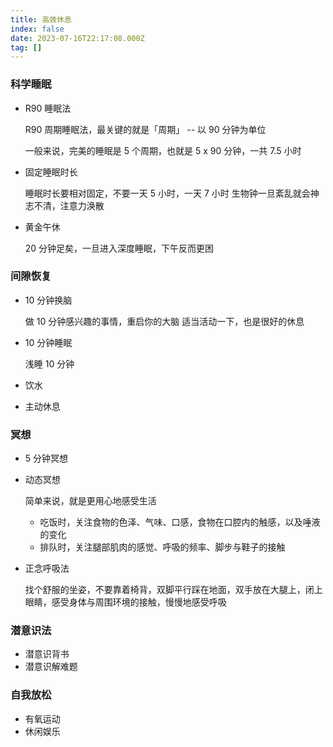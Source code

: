 ```yaml
---
title: 高效休息
index: false
date: 2023-07-16T22:17:08.000Z
tag: []
---
```


### 科学睡眠

- R90 睡眠法

  R90 周期睡眠法，最关键的就是「周期」 -- 以 90 分钟为单位

  一般来说，完美的睡眠是 5 个周期，也就是 5 x 90 分钟，一共 7.5 小时

- 固定睡眠时长

  睡眠时长要相对固定，不要一天 5 小时，一天 7 小时
  生物钟一旦紊乱就会神志不清，注意力涣散

- 黄金午休

  20 分钟足矣，一旦进入深度睡眠，下午反而更困

### 间隙恢复

- 10 分钟换脑

  做 10 分钟感兴趣的事情，重启你的大脑
  适当活动一下，也是很好的休息

- 10 分钟睡眠

  浅睡 10 分钟

- 饮水

- 主动休息

### 冥想

- 5 分钟冥想

- 动态冥想

  简单来说，就是更用心地感受生活

  - 吃饭时，关注食物的色泽、气味、口感，食物在口腔内的触感，以及唾液的变化
  - 排队时，关注腿部肌肉的感觉、呼吸的频率、脚步与鞋子的接触

- 正念呼吸法

  找个舒服的坐姿，不要靠着椅背，双脚平行踩在地面，双手放在大腿上，闭上眼睛，感受身体与周围环境的接触，慢慢地感受呼吸

### 潜意识法

- 潜意识背书
- 潜意识解难题

### 自我放松

- 有氧运动
- 休闲娱乐

